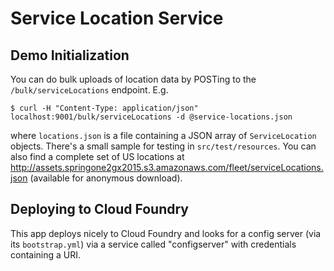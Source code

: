 # Service Location Service

## Demo Initialization

You can do bulk uploads of location data by POSTing to the `/bulk/serviceLocations` endpoint. E.g.

```
$ curl -H "Content-Type: application/json" localhost:9001/bulk/serviceLocations -d @service-locations.json
```

where `locations.json` is a file containing a JSON array of `ServiceLocation` objects.
There's a small sample for testing in `src/test/resources`. You can also find
a complete set of US locations at
http://assets.springone2gx2015.s3.amazonaws.com/fleet/serviceLocations.json
(available for anonymous download).

## Deploying to Cloud Foundry

This app deploys nicely to Cloud Foundry and looks for a config server (via its
`bootstrap.yml`) via a service called "configserver" with credentials containing a
URI.
